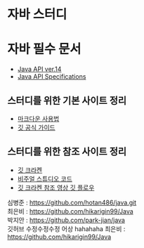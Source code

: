 # 자바 스터디

# 자바 필수 문서
- [Java API ver.14](https://docs.oracle.com/en/java/javase/14//)
- [Java API Specifications](https://docs.oracle.com/javase/7/docs/api/index.html)

## 스터디를 위한 기본 사이트 정리

- [마크다운 사용법](https://gist.github.com/ihoneymon/652be052a0727ad59601)
- [깃 공식 가이드](https://git-scm.com/book/ko/v2)

## 스터디를 위한 참조 사이트 정리

- [깃 크라켄](https://www.gitkraken.com/) 
- [비주얼 스튜디오 코드](https://code.visualstudio.com/)
- [깃 크라켄 참조 영상 깃 플로우](https://www.youtube.com/watch?v=t6f7ZUG5vAU&t=429s)




심병준 : https://github.com/hotan486/java.git</br>
최은비 : https://github.com/hikarigin99/Java</br>
박지안 : https://github.com/park-jian/java</br>
깃허브 수정수정수정   어상
hahahaha
최은비 : https://github.com/hikarigin99/Java



